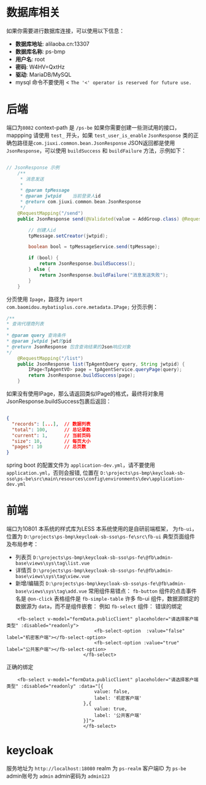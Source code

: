 # 数据库相关
如果你需要进行数据库连接，可以使用以下信息：
- **数据库地址**: alilaoba.cn:13307
- **数据库名称**: ps-bmp
- **用户名**: root
- **密码**: W4HV=QxtHz
- **驱动**: MariaDB/MySQL
- mysql 命令不要使用 < `The '<' operator is reserved for future use.`

# 后端
端口为`8082`
context-path 是 `/ps-be`
如果你需要创建一些测试用的接口，mappping 请使用 `test_` 开头，如果 `test_user_is_enable`
`JsonResponse` 类的正确包路径是`com.jiuxi.common.bean.JsonResponse`
JSON返回都是使用 `JsonResponse`，可以使用 `buildSuccess` 和 `buildFailure` 方法，示例如下：
``` java

// JsonResponse 示例
    /**
     * 消息发送
     *
     * @param tpMessage
     * @param jwtpid    当前登录人id
     * @return com.jiuxi.common.bean.JsonResponse
     */
    @RequestMapping("/send")
    public JsonResponse send(@Validated(value = AddGroup.class) @RequestBody TpMessageVO tpMessage, String jwtpid) {

        // 创建人id
        tpMessage.setCreator(jwtpid);

        boolean bool = tpMessageService.send(tpMessage);

        if (bool) {
            return JsonResponse.buildSuccess();
        } else {
            return JsonResponse.buildFailure("消息发送失败");
        }
    }

```

分页使用 `Ipage`，路径为 `import com.baomidou.mybatisplus.core.metadata.IPage;`
分页示例：
``` java
/** 
* 查询代理商列表
*
* @param query 查询条件
* @param jwtpid jwt的pid
* @return JsonResponse 包含查询结果的Json响应对象
*/
    @RequestMapping("/list")
    public JsonResponse list(TpAgentQuery query, String jwtpid) {
        IPage<TpAgentVO> page = tpAgentService.queryPage(query);
        return JsonResponse.buildSuccess(page);
    }
```
如果没有使用IPage，那么请返回类似IPage的格式，最终将对象用 JsonResponse.buildSuccess包裹后返回：
``` json

{
  "records": [...],  // 数据列表
  "total": 100,      // 总记录数
  "current": 1,      // 当前页码
  "size": 10,        // 每页大小
  "pages": 10        // 总页数
}
```
spring boot 的配置文件为 `application-dev.yml`，请不要使用 `application.yml`，否则会报错, 位置在 `D:\projects\ps-bmp\keycloak-sb-sso\ps-be\src\main\resources\config\environments\dev\application-dev.yml`

# 前端
端口为10801
本系统的样式库为LESS
本系统使用的是自研前端框架， 为`fb-ui`，位置为 `D:\projects\ps-bmp\keycloak-sb-sso\ps-fe\src\fb-ui`
典型页面组件及布局参考：
- 列表页 `D:\projects\ps-bmp\keycloak-sb-sso\ps-fe\@fb\admin-base\views\sys\tag\list.vue`
- 详情页 `D:\projects\ps-bmp\keycloak-sb-sso\ps-fe\@fb\admin-base\views\sys\tag\view.vue`
- 新增/编辑页 `D:\projects\ps-bmp\keycloak-sb-sso\ps-fe\@fb\admin-base\views\sys\tag\add.vue`
常用组件易错点：
`fb-button` 组件的点击事件名是 `@on-click`
表格组件是 `fb-simple-table`
许多 fb-ui 组件，数据源绑定的数据源为 `data`，而不是组件嵌套：
例如 `fb-select` 组件：
错误的绑定
``` vue template
	<fb-select v-model="formData.publicClient" placeholder="请选择客户端类型" :disabled="readonly">
								<fb-select-option  :value="false" label="机密客户端"></fb-select-option>
								<fb-select-option :value="true" label="公共客户端"></fb-select-option>
							</fb-select>
```
正确的绑定
``` vue template
	<fb-select v-model="formData.publicClient" placeholder="请选择客户端类型" :disabled="readonly" :data="[{
								value: false,
								label: '机密客户端'
							},{
								value: true,
								label: '公共客户端'
							}]">
							</fb-select>
```



# keycloak 
服务地址为 `http://localhost:18080`
realm 为 `ps-realm`
客户端ID 为 `ps-be`
admin账号为 `admin`
admin密码为 `admin123`